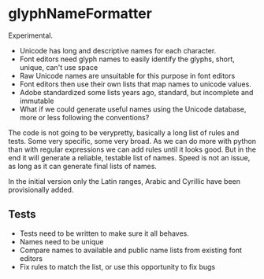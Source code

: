 # glyphNameFormatter

Experimental.

* Unicode has long and descriptive names for each character.
* Font editors need glyph names to easily identify the glyphs, short, unique, can't use space
* Raw Unicode names are unsuitable for this purpose in font editors
* Font editors then use their own lists that map names to unicode values.
* Adobe standardized some lists years ago, standard, but incomplete and immutable
* What if we could generate useful names using the Unicode database, more or less following the conventions?

The code is not going to be verypretty, basically a long list of rules and tests.
Some very specific, some very broad. As we can do more with python than with regular expressions we can add rules until it looks good. But in the end it will generate a reliable, testable list of names.
Speed is not an issue, as long as it can generate final lists of names.

In the initial version only the Latin ranges, Arabic and Cyrillic have been provisionally added.

## Tests

* Tests need to be written to make sure it all behaves. 
* Names need to be unique
* Compare names to available and public name lists from existing font editors
* Fix rules to match the list, or use this opportunity to fix bugs
